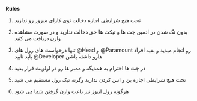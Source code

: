 **Rules**

1. تحت هیچ شرایطی اجازه دخالت توی کارای سرور رو ندارید

2. بدون تگ شدن در ادمین چت ها و تیکت ها حق دخالت ندارید و در صورت مشاهده وارن دریافت می کنید 
 
3. تنها درخواست های رول های @Head  و @Paramount  رو انجام میدید و بقیه افراد باید تایید @Developer هارو داشته باشن 
 
4. در چت ها احترام به همدیگه و ممبر ها رو در اولویت قرار بدید 
 
5. تحت هیچ شرایطی اجازه بن و انبن کردن ندارید وگرنه تیک رول مستقیم می شید
 
6. هرگونه رول ابیوز نیز باعث وارن گرفتن شما می شود 
